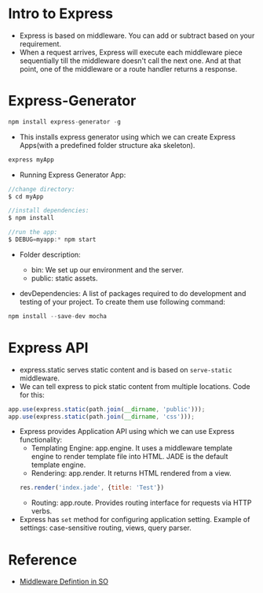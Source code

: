 # Intro to Express
* Express is based on middleware. You can add or subtract based on your requirement.
* When a request arrives, Express will execute each middleware piece sequentially till the middleware doesn't call the next one.
And at that point, one of the middleware or a route handler returns a response.

# Express-Generator
```js
npm install express-generator -g
````
* This installs express generator using which we can create Express Apps(with a predefined folder structure aka skeleton).
```js
express myApp
```
* Running Express Generator App:
```js
//change directory:
$ cd myApp

//install dependencies:
$ npm install

//run the app:
$ DEBUG=myapp:* npm start
```
* Folder description:
    * bin: We set up our environment and the server.
    * public: static assets.

* devDependencies: A list of packages required to do development and testing of your project. To create them use following command:
```js
npm install --save-dev mocha
```
# Express API
* express.static serves static content and is based on `serve-static` middleware. 
* We can tell express to pick static content from multiple locations. Code for this:
```js
app.use(express.static(path.join(__dirname, 'public')));
app.use(express.static(path.join(__dirname, 'css')));
```
* Express provides Application API using which we can use Express functionality:
    * Templating Engine: app.engine. It uses a middleware template engine to render template file into HTML. JADE is the default template engine.
    * Rendering: app.render. It returns HTML rendered from a view.
    ```js
    res.render('index.jade', {title: 'Test'})
    ```
    * Routing: app.route. Provides routing interface for requests via HTTP verbs.
* Express has `set` method for configuring application setting. Example of settings: case-sensitive routing, views, query parser.

# Reference
* [Middleware Defintion in SO](https://stackoverflow.com/questions/7337572/what-does-middleware-and-app-use-actually-mean-in-expressjs)
